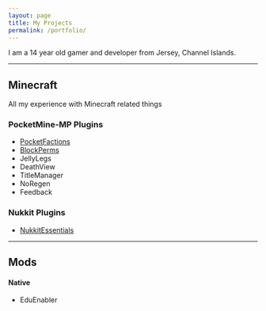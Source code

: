```yaml
---
layout: page
title: My Projects
permalink: /portfolio/
---
```

I am a 14 year old gamer and developer from Jersey, Channel Islands. 

---

## Minecraft

All my experience with Minecraft related things


### PocketMine-MP Plugins

* [PocketFactions](/projects/PocketFactions/) 
* [BlockPerms](/projects/BlockPerms)  
* JellyLegs  
* DeathView  
* TitleManager  
* NoRegen  
* Feedback  


### Nukkit Plugins

* [NukkitEssentials](/projects/NukkitEssentials/)  

---

## Mods

#### Native

* EduEnabler
